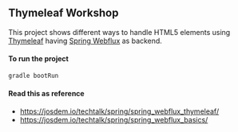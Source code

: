 Thymeleaf Workshop
----------------------------

This project shows different ways to handle HTML5 elements using [Thymeleaf](https://www.thymeleaf.org/) having [Spring Webflux](https://docs.spring.io/spring-framework/docs/current/reference/html/web-reactive.html) as backend.

#### To run the project

```bash
gradle bootRun
```

#### Read this as reference

* https://josdem.io/techtalk/spring/spring_webflux_thymeleaf/
* https://josdem.io/techtalk/spring/spring_webflux_basics/
